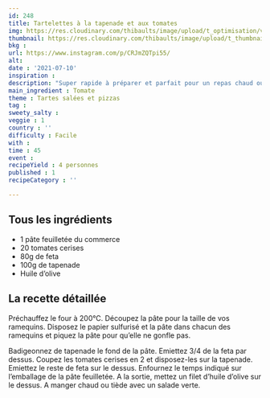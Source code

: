 ```yaml
---
id: 248
title: Tartelettes à la tapenade et aux tomates
img: https://res.cloudinary.com/thibaults/image/upload/t_optimisation/v1626632820/Recipes/20210710_tartelettes_tapenade.jpg
thumbnail: https://res.cloudinary.com/thibaults/image/upload/t_thumbnail_josie/v1626632820/Recipes/20210710_tartelettes_tapenade.jpg
bkg : 
url: https://www.instagram.com/p/CRJmZQTpi55/
alt: 
date : '2021-07-10'
inspiration : 
description: "Super rapide à préparer et parfait pour un repas chaud ou froid en été."
main_ingredient : Tomate
theme : Tartes salées et pizzas
tag : 
sweety_salty : 
veggie : 1
country : ''
difficulty : Facile
with : 
time : 45
event : 
recipeYield : 4 personnes
published : 1
recipeCategory : ''

---
```


## Tous les ingrédients
 - 1 pâte feuilletée du commerce
 - 20 tomates cerises
 - 80g de feta
 - 100g de tapenade
 - Huile d’olive


## La recette détaillée
Préchauffez le four à 200°C. Découpez la pâte pour la taille de vos ramequins. Disposez le papier sulfurisé et la pâte dans chacun des ramequins et piquez la pâte pour qu’elle ne gonfle pas.

Badigeonnez de tapenade le fond de la pâte. Emiettez 3/4 de la feta par dessus. Coupez les tomates cerises en 2 et disposez-les sur la tapenade. Emiettez le reste de feta sur le dessus. Enfournez le temps indiqué sur l’emballage de la pâte feuilletée. A la sortie, mettez un filet d’huile d’olive sur le dessus. A manger chaud ou tiède avec un salade verte.